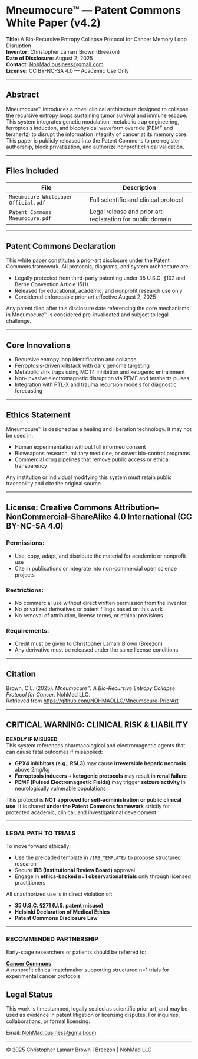 # Mneumocure™ — Patent Commons White Paper (v4.2)

**Title:** A Bio-Recursive Entropy Collapse Protocol for Cancer Memory Loop Disruption  
**Inventor:** Christopher Lamarr Brown (Breezon)  
**Date of Disclosure:** August 2, 2025  
**Contact:** NohMad.business@gmail.com  
**License:** CC BY-NC-SA 4.0 — Academic Use Only

---

## Abstract

Mneumocure™ introduces a novel clinical architecture designed to collapse the recursive entropy loops sustaining tumor survival and immune escape. This system integrates genetic modulation, metabolic trap engineering, ferroptosis induction, and biophysical waveform override (PEMF and terahertz) to disrupt the information integrity of cancer at its memory core. This paper is publicly released into the Patent Commons to pre-register authorship, block privatization, and authorize nonprofit clinical validation.

---

## Files Included

| File                                | Description                                                |
|-------------------------------------|------------------------------------------------------------|
| `Mneumocure Whitepaper Official.pdf` | Full scientific and clinical protocol                      |
| `Patent Commons Mneumocure.pdf`     | Legal release and prior art registration for public domain |

---

## Patent Commons Declaration

This white paper constitutes a prior-art disclosure under the Patent Commons framework. All protocols, diagrams, and system architecture are:

- Legally protected from third-party patenting under 35 U.S.C. §102 and Berne Convention Article 15(1)
- Released for educational, academic, and nonprofit research use only
- Considered enforceable prior art effective August 2, 2025

Any patent filed after this disclosure date referencing the core mechanisms in Mneumocure™ is considered pre-invalidated and subject to legal challenge.

---

## Core Innovations

- Recursive entropy loop identification and collapse  
- Ferroptosis-driven killstack with dark genome targeting  
- Metabolic sink traps using MCT4 inhibition and ketogenic entrainment  
- Non-invasive electromagnetic disruption via PEMF and terahertz pulses  
- Integration with PTL-X and trauma recursion models for diagnostic forecasting

---

## Ethics Statement

Mneumocure™ is designed as a healing and liberation technology. It may not be used in:

- Human experimentation without full informed consent  
- Bioweapons research, military medicine, or covert bio-control programs  
- Commercial drug pipelines that remove public access or ethical transparency

Any institution or individual modifying this system must retain public traceability and cite the original source.

---

## License: Creative Commons Attribution–NonCommercial–ShareAlike 4.0 International (CC BY-NC-SA 4.0)

### Permissions:
- Use, copy, adapt, and distribute the material for academic or nonprofit use  
- Cite in publications or integrate into non-commercial open science projects

### Restrictions:
- No commercial use without direct written permission from the inventor  
- No privatized derivatives or patent filings based on this work  
- No removal of attribution, license terms, or ethical provisions

### Requirements:
- Credit must be given to Christopher Lamarr Brown (Breezon)  
- Any derivative must be released under the same license conditions

---

## Citation

Brown, C.L. (2025). *Mneumocure™: A Bio-Recursive Entropy Collapse Protocol for Cancer*. NohMad LLC.  
Retrieved from https://github.com/NOHMADLLC/Mneumocure-PriorArt

---
## CRITICAL WARNING: CLINICAL RISK & LIABILITY

**DEADLY IF MISUSED**  
This system references pharmacological and electromagnetic agents that can cause fatal outcomes if misapplied:

- **GPX4 inhibitors (e.g., RSL3)** may cause **irreversible hepatic necrosis** above 2mg/kg  
- **Ferroptosis inducers + ketogenic protocols** may result in **renal failure**  
- **PEMF (Pulsed Electromagnetic Fields)** may trigger **seizure activity** in neurologically vulnerable populations

This protocol is **NOT approved for self-administration or public clinical use**. It is shared **under the Patent Commons framework** strictly for protected academic, clinical, and investigational development.

---

### LEGAL PATH TO TRIALS

To move forward ethically:
- Use the preloaded template in `/IRB_TEMPLATE/` to propose structured research  
- Secure **IRB (Institutional Review Board)** approval  
- Engage in **ethics-backed n=1 observational trials** only through licensed practitioners

All unauthorized use is in direct violation of:
- **35 U.S.C. §271 (U.S. patent misuse)**
- **Helsinki Declaration of Medical Ethics**
- **Patent Commons Disclosure Law**

---

###  RECOMMENDED PARTNERSHIP

Early-stage researchers or patients should be referred to:

**[Cancer Commons](https://www.cancercommons.org/)**  
A nonprofit clinical matchmaker supporting structured n=1 trials for experimental cancer protocols.  

## Legal Status

This work is timestamped, legally sealed as scientific prior art, and may be used as evidence in patent litigation or licensing disputes. For inquiries, collaborations, or formal licensing:

Email: NohMad.business@gmail.com

---

© 2025 Christopher Lamarr Brown | Breezon | NohMad LLC
